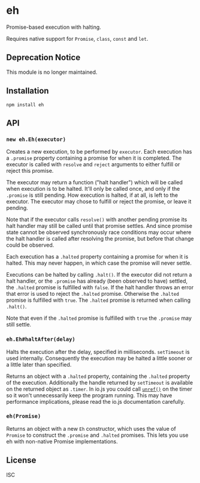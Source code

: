 # eh

Promise-based execution with halting.

Requires native support for `Promise`, `class`, `const` and `let`.

## Deprecation Notice

This module is no longer maintained.

## Installation

```
npm install eh
```

## API

### `new eh.Eh(executor)`

Creates a new execution, to be performed by `executor`. Each execution has a
`.promise` property containing a promise for when it is completed. The executor
is called with `resolve` and `reject` arguments to either fulfill or reject this
promise.

The executor may return a function ("halt handler") which will be called when
execution is to be halted. It'll only be called once, and only if the `.promise`
is still pending. How execution is halted, if at all, is left to the executor.
The executor may chose to fulfill or reject the promise, or leave it pending.

Note that if the executor calls `resolve()` with another pending promise its
halt handler may still be called until that promise settles. And since promise
state cannot be observed synchronously race conditions may occur where the halt
handler is called after resolving the promise, but before that change could be
observed.

Each execution has a `.halted` property containing a promise for when it is
halted. This may never happen, in which case the promise will never settle.

Executions can be halted by calling `.halt()`. If the executor did not return a
halt handler, or the `.promise` has already (been observed to have) settled, the
`.halted` promise is fulfilled with `false`. If the halt handler throws an error
that error is used to reject the `.halted` promise. Otherwise the `.halted`
promise is fulfilled with `true`. The `.halted` promise is returned when calling
`.halt()`.

Note that even if the `.halted` promise is fulfilled with `true` the `.promise`
may still settle.

### `eh.Eh#haltAfter(delay)`

Halts the execution after the delay, specified in milliseconds. `setTimeout` is
used internally. Consequently the execution may be halted a little sooner or a
little later than specified.

Returns an object with a `.halted` property, containing the `.halted` property
of the execution. Additionally the handle returned by `setTimeout` is available
on the returned object as `.timer`. In io.js you could call
[`unref()`](https://iojs.org/api/timers.html#timers_unref) on the timer so it
won't unnecessarily keep the program running. This may have performance
implications, please read the io.js documentation carefully.

### `eh(Promise)`

Returns an object with a new `Eh` constructor, which uses the value of `Promise`
to construct the `.promise` and `.halted` promises. This lets you use eh with
non-native Promise implementations.

## License

ISC
